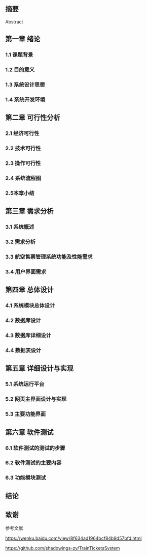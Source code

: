 ## 摘要

Abstract

## 第一章 绪论

### 1.1 课题背景

### 1.2 目的意义

### 1.3 系统设计思想

### 1.4 系统开发环境

## 第二章 可行性分析

### 2.1 经济可行性

### 2.2 技术可行性

### 2.3 操作可行性

### 2.4 系统流程图

### 2.5本章小结

## 第三章 需求分析

### 3.1 系统概述

### 3.2 需求分析

### 3.3 航空售票管理系统功能及性能需求

### 3.4 用户界面需求

## 第四章 总体设计

### 4.1 系统模块总体设计

### 4.2 数据库设计

### 4.3  数据库详细设计

### 4.4 数据表设计

## 第五章 详细设计与实现

### 5.1 系统运行平台

### 5.2 网页主界面设计与实现

### 5.3 主要功能界面

## 第六章 软件测试

### 6.1 软件测试的测试的步骤

### 6.2 软件测试的主要内容

### 6.3 功能模块测试

## 结论

## 致谢

参考文献

https://wenku.baidu.com/view/8f634ad1964bcf84b9d57bfd.html

https://github.com/shadowings-zy/TrainTicketsSystem